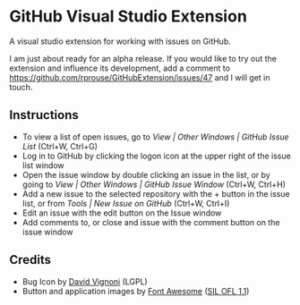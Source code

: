 GitHub Visual Studio Extension
===============

A visual studio extension for working with issues on GitHub. 

I am just about ready for an alpha release. If you would like to try out the extension and influence its development, add a comment to https://github.com/rprouse/GitHubExtension/issues/47 and I will get in touch.

## Instructions ##

- To view a list of open issues, go to *View | Other Windows | GitHub Issue List* (Ctrl+W, Ctrl+G)
- Log in to GitHub by clicking the logon icon at the upper right of the issue list window
- Open the issue window by double clicking an issue in the list, or by going to *View | Other Windows | GitHub Issue Window* (Ctrl+W, Ctrl+H)
- Add a new issue to the selected repository with the + button in the issue list, or from *Tools | New Issue on GitHub* (Ctrl+W, Ctrl+I)
- Edit an issue with the edit button on the Issue window
- Add comments to, or close and issue with the comment button on the issue window

## Credits ##

- Bug Icon by [David Vignoni](http://www.icon-king.com/) (LGPL)
- Button and application images by [Font Awesome](http://fortawesome.github.io/Font-Awesome/) ([SIL OFL 1.1](http://scripts.sil.org/OFL))
